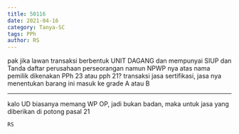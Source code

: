 ```yaml
---
title: 50116
date: 2021-04-16
category: Tanya-SC
tags: PPh
author: RS
---
```


pak jika lawan transaksi berbentuk UNIT DAGANG dan mempunyai SIUP dan Tanda daftar perusahaan perseorangan namun NPWP nya atas nama pemilik dikenakan PPh 23 atau pph 21? transaksi jasa sertifikasi, jasa nya menentukan barang ini masuk ke grade A atau B

---

kalo UD biasanya memang WP OP, jadi bukan badan, maka untuk jasa yang diberikan di potong pasal 21

`RS`
